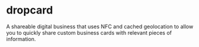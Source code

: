 # dropcard
A shareable digital business that uses NFC and cached geolocation to allow you to quickly share custom business cards with relevant pieces of information.
